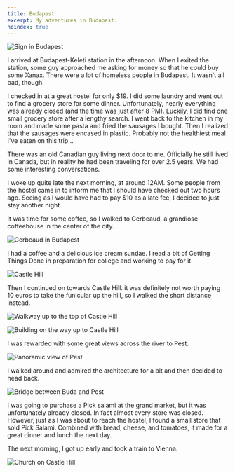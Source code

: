 ```yaml
---
title: Budapest
excerpt: My adventures in Budapest.
noindex: true
---
```


![Sign in Budapest](https://lh4.googleusercontent.com/-FJC4mpZbFpU/TkV9eE3-5UI/AAAAAAAAbhg/hVMUM4L7-PE/s1000/IMG_3521.JPG)

I arrived at Budapest-Keleti station in the afternoon. When I exited the
station, some guy approached me asking for money so that he could buy
some Xanax. There were a lot of homeless people in Budapest. It wasn't all bad, though.

<!-- more -->

I checked in at a great hostel for only $19. I did some laundry and went
out to find a grocery store for some dinner. Unfortunately, nearly
everything was already closed (and the time was just after 8 PM). Luckily,
I did find one small grocery store after a lengthy search. I went back
to the kitchen in my room and made some pasta and fried the sausages I
bought. Then I realized that the sausages were encased in plastic.
Probably not the healthiest meal I've eaten on this trip...

There was an old Canadian guy living next door to me. Officially he
still lived in Canada, but in reality he had been traveling for over 2.5
years. We had some interesting conversations.

I woke up quite late the next morning, at around 12AM. Some people
from the hostel came in to inform me that I should have checked out two
hours ago. Seeing as I would have had to pay $10 as a late fee, I
decided to just stay another night.

It was time for some coffee, so I walked to Gerbeaud, a grandiose
coffeehouse in the center of the city. 

![Gerbeaud in Budapest](https://lh5.googleusercontent.com/-jXmtS5W1-z4/TkWH1p8FBwI/AAAAAAAAblA/k7-oyZSJ4r8/s1000/IMG_3500.JPG)

I had a coffee and a delicious
ice cream sundae. I read a bit of Getting Things Done in preparation for
college and working to pay for it.

![Castle Hill](https://lh6.googleusercontent.com/-eOaqmw39ocs/TkWELn9G6WI/AAAAAAAAbj0/kpSMlrljYzc/s1000/IMG_3552.JPG)

Then I continued on towards Castle Hill. it was definitely not worth
paying 10 euros to take the funicular up the hill, so I walked the short
distance instead. 

![Walkway up to the top of Castle Hill](https://lh5.googleusercontent.com/-iKPuM--Ke4c/TkV-l4a8d8I/AAAAAAAAbh4/JN35H2GWgEE/s1000/IMG_3525.JPG)

![Building on the way up to Castle Hill](https://lh5.googleusercontent.com/-sGvmFcu_3Q4/TkV-nknhXbI/AAAAAAAAbh8/kXoJD75Ep5Y/s1000/IMG_3526.JPG)

I was rewarded with some great views across the river
to Pest. 

![Panoramic view of Pest](https://lh3.googleusercontent.com/-x0a-olNaIVo/TkbSuR0rsmI/AAAAAAAAb3o/1LFG1m3UH-o/s1000/view_of_pest.jpg)

I walked around and admired the architecture for a bit and then
decided to head back. 

![Bridge between Buda and Pest](https://lh4.googleusercontent.com/-IPPl0khhS1Y/TkWDXp1I7YI/AAAAAAAAbjk/fVSzAD7XmVk/s1000/IMG_3545.JPG)

I was going to purchase a Pick salami at the
grand market, but it was unfortunately already closed. In fact almost
every store was closed. However, just as I was about to reach the hostel,
I found a small store that sold Pick Salami. Combined with bread,
cheese, and tomatoes, it made for a great dinner
and lunch the next day.

The next morning, I got up early and took a train to Vienna.

![Church on Castle Hill](https://lh5.googleusercontent.com/-UZa-LEDrpuU/TkWGMGUXkDI/AAAAAAAAbkk/nWia3jeRFG0/s1000/IMG_3559.JPG)
